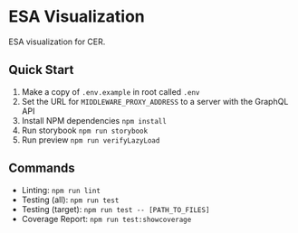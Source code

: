 ESA Visualization
=================

ESA visualization for CER.

Quick Start
-----------

1. Make a copy of `.env.example` in root called `.env`
2. Set the URL for `MIDDLEWARE_PROXY_ADDRESS` to a server with the GraphQL API
2. Install NPM dependencies `npm install`
3. Run storybook `npm run storybook`
4. Run preview `npm run verifyLazyLoad`

Commands
--------

- Linting: `npm run lint`
- Testing (all): `npm run test`
- Testing (target): `npm run test -- [PATH_TO_FILES]`
- Coverage Report: `npm run test:showcoverage`
